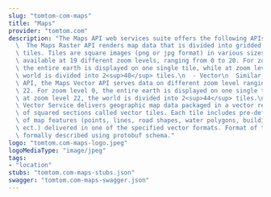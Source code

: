 ```yaml
---
slug: "tomtom-com-maps"
title: "Maps"
provider: "tomtom.com"
description: "The Maps API web services suite offers the following APIs:\n  - Raster\n\
  \  The Maps Raster API renders map data that is divided into gridded sections called\
  \ tiles. Tiles are square images (png or jpg format) in various sizes which are\
  \ available at 19 different zoom levels, ranging from 0 to 20. For zoom level 0,\
  \ the entire earth is displayed on one single tile, while at zoom level 20, the\
  \ world is divided into 2<sup>40</sup> tiles.\n  - Vector\n  Similar to Maps Raster\
  \ API, the Maps Vector API serves data on different zoom level ranging from 0 to\
  \ 22. For zoom level 0, the entire earth is displayed on one single tile, while\
  \ at zoom level 22, the world is divided into 2<sup>44</sup> tiles.\n  The Maps\
  \ Vector Service delivers geographic map data packaged in a vector representation\
  \ of squared sections called vector tiles. Each tile includes pre-defined collections\
  \ of map features (points, lines, road shapes, water polygons, building footprints,\
  \ ect.) delivered in one of the specified vector formats. Format of the tile is\
  \ formally described using protobuf schema."
logo: "tomtom.com-maps-logo.jpeg"
logoMediaType: "image/jpeg"
tags:
- "location"
stubs: "tomtom.com-maps-stubs.json"
swagger: "tomtom.com-maps-swagger.json"
---
```

